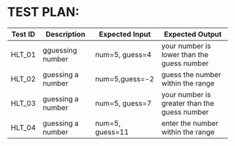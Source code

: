 # TEST PLAN:
| **Test ID** | **Description**                                              | **Expected Input** | **Expected Output** |   
|-------------|--------------------------------------------------------------|------------|-------------|
|  HLT_01      | gguessing number | num=5, guess=4 | your number is lower than the guess number |
|  HLT_02      | guessing a number  | num=5,guess=-2 | guess the number within the range|
|  HLT_03      |guessing a number| num=5, guess=7| your number is greater than the guess number | 
|  HLT_04      |guessing a number| num=5, guess=11| enter the number within the range| 


